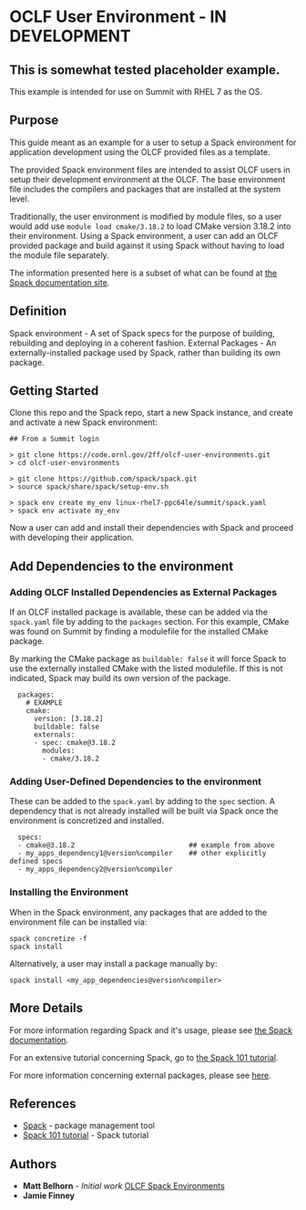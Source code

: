 # OCLF User Environment - IN DEVELOPMENT

## This is somewhat tested placeholder example.

This example is intended for use on Summit with RHEL 7 as the OS.

## Purpose

This guide meant as an example for a user to setup a Spack environment for application development using the OLCF 
provided files as a template.

The provided Spack environment files are intended to assist OLCF users in setup their development environment at the 
OLCF.  The base environment file includes the compilers and packages that are installed at the system level.

Traditionally, the user environment is modified by module files, so a user would add use  ``module load cmake/3.18.2`` to 
load CMake version 3.18.2 into their environment.  Using a Spack environment, a user can add an OLCF provided package
and build against it using Spack without having to load the module file separately.

The information presented here is a subset of what can be found at [the Spack documentation site](https://spack.readthedocs.io/).

## Definition

Spack environment - A set of Spack specs for the purpose of building, rebuilding and deploying in a coherent fashion.
External Packages - An externally-installed package used by Spack, rather than building its own package.

## Getting Started

Clone this repo and the Spack repo, start a new Spack instance, and create and activate a new Spack environment:

```
## From a Summit login

> git clone https://code.ornl.gov/2ff/olcf-user-environments.git
> cd olcf-user-environments

> git clone https://github.com/spack/spack.git
> source spack/share/spack/setup-env.sh

> spack env create my_env linux-rhel7-ppc64le/summit/spack.yaml
> spack env activate my_env
```

Now a user can add and install their dependencies with Spack and proceed with developing their application.

## Add Dependencies to the environment

### Adding OLCF Installed Dependencies as External Packages

If an OLCF installed package is available, these can be added via the `spack.yaml` file by adding to the `packages`
section.  For this example, CMake was found on Summit by finding a modulefile for the installed CMake package.

By marking the CMake package as `buildable: false` it will force Spack to use the externally installed CMake with the 
listed modulefile.  If this is not indicated, Spack may build its own version of the package.

```
  packages:
    # EXAMPLE
    cmake:
      version: [3.18.2]
      buildable: false
      externals:
      - spec: cmake@3.18.2
        modules:
        - cmake/3.18.2
```

### Adding User-Defined Dependencies to the environment

These can be added to the `spack.yaml` by adding to the `spec` section.  A dependency that is not already installed
will be built via Spack once the environment is concretized and installed.

```
  specs:
  - cmake@3.18.2                            ## example from above
  - my_apps_dependency1@version%compiler    ## other explicitly defined specs
  - my_apps_dependency2@version%compiler
```

### Installing the Environment

When in the Spack environment, any packages that are added to the environment file can be installed via:

```
spack concretize -f
spack install
```

Alternatively, a user may install a package manually by:

```
spack install <my_app_dependencies@version%compiler>
```

## More Details

For more information regarding Spack and it's usage, please see [the Spack documentation](https://spack.readthedocs.io/).

For an extensive tutorial concerning Spack, go to [the Spack 101 tutorial](https://spack-tutorial.readthedocs.io/en/latest/).

For more information concerning external packages, please see [here](https://spack.readthedocs.io/en/latest/build_settings.html#external-packages).

## References
* [Spack](https://spack.readthedocs.io/) - package management tool
* [Spack 101 tutorial](https://spack-tutorial.readthedocs.io/en/latest/) - Spack tutorial

## Authors
* **Matt Belhorn** - *Initial work* [OLCF Spack Environments](https://github.com/mpbelhorn/olcf-spack-environments)
* **Jamie Finney**
